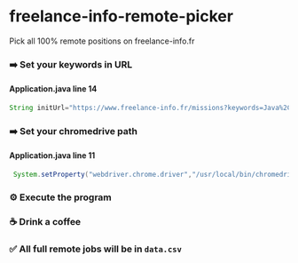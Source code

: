 # freelance-info-remote-picker

Pick all 100% remote positions on freelance-info.fr

### ➡️ Set your keywords in URL

#### Application.java line 14

```java
String initUrl="https://www.freelance-info.fr/missions?keywords=Java%2C+Spring%2C+remote";
```

### ➡️ Set your chromedrive path

#### Application.java line 11

```java
 System.setProperty("webdriver.chrome.driver","/usr/local/bin/chromedriver");
```

### ⚙️ Execute the program

### ☕ Drink a coffee

### ✅ All full remote jobs will be in `data.csv` 
